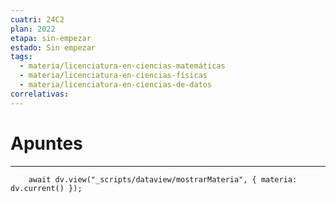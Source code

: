 ```yaml
---
cuatri: 24C2
plan: 2022
etapa: sin-empezar
estado: Sin empezar
tags:
  - materia/licenciatura-en-ciencias-matemáticas
  - materia/licenciatura-en-ciencias-físicas
  - materia/licenciatura-en-ciencias-de-datos
correlativas:
---
```

# Apuntes
---
```dataviewjs
	await dv.view("_scripts/dataview/mostrarMateria", { materia: dv.current() });
```